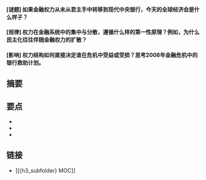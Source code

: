#### [谜题] 如果金融权力从未从君主手中转移到现代中央银行，今天的全球经济会是什么样子？


#### [规律] 权力在金融系统中的集中与分散，遵循什么样的第一性原理？例如，为什么民主化往往伴随金融权力的扩散？


#### [影响] 权力结构如何直接决定谁在危机中受益或受损？思考2008年金融危机中的银行救助计划。


## 摘要


## 要点

- 
- 
- 

## 链接

- [[{h3_subfolder} MOC]]
